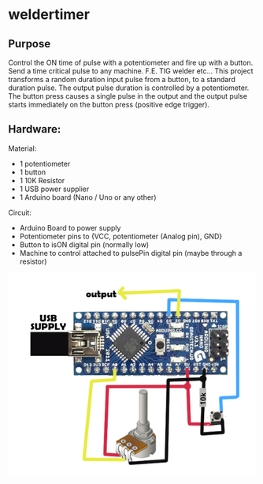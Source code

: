# weldertimer

## Purpose
Control the ON time of pulse with a potentiometer and fire up with a button.
Send a time critical pulse to any machine. F.E. TIG welder etc... This project transforms a random duration input pulse from a button, to a standard duration pulse. The output pulse duration is controlled by a potentiometer. The button press causes a single pulse in the output and the output pulse starts immediately on the button press (positive edge trigger). 


## Hardware:
Material:
- 1 potentiometer
- 1 button
- 1 10K Resistor
- 1 USB power supplier
- 1 Arduino board (Nano / Uno or any other)

Circuit:
- Arduino Board to power supply
- Potentiometer pins to {VCC, potentiometer (Analog pin), GND}
- Button to isON digital pin (normally low)
- Machine to control attached to pulsePin digital pin (maybe through a resistor)

![Circuit](resources/circuit.png)

